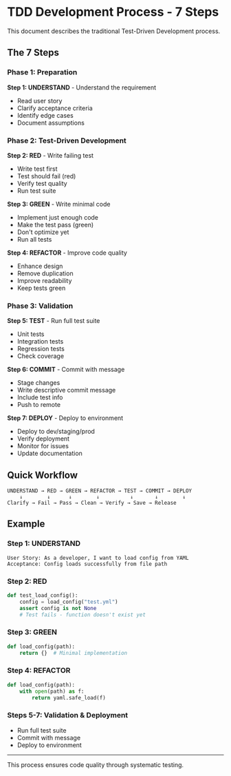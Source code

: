 # TDD Development Process - 7 Steps

This document describes the traditional Test-Driven Development process.

## The 7 Steps

### Phase 1: Preparation
**Step 1: UNDERSTAND** - Understand the requirement
- Read user story
- Clarify acceptance criteria
- Identify edge cases
- Document assumptions

### Phase 2: Test-Driven Development
**Step 2: RED** - Write failing test
- Write test first
- Test should fail (red)
- Verify test quality
- Run test suite

**Step 3: GREEN** - Write minimal code
- Implement just enough code
- Make the test pass (green)
- Don't optimize yet
- Run all tests

**Step 4: REFACTOR** - Improve code quality
- Enhance design
- Remove duplication
- Improve readability
- Keep tests green

### Phase 3: Validation
**Step 5: TEST** - Run full test suite
- Unit tests
- Integration tests
- Regression tests
- Check coverage

**Step 6: COMMIT** - Commit with message
- Stage changes
- Write descriptive commit message
- Include test info
- Push to remote

**Step 7: DEPLOY** - Deploy to environment
- Deploy to dev/staging/prod
- Verify deployment
- Monitor for issues
- Update documentation

## Quick Workflow

```
UNDERSTAND → RED → GREEN → REFACTOR → TEST → COMMIT → DEPLOY
    ↓        ↓      ↓        ↓          ↓       ↓        ↓
Clarify → Fail → Pass → Clean → Verify → Save → Release
```

## Example

### Step 1: UNDERSTAND
```
User Story: As a developer, I want to load config from YAML
Acceptance: Config loads successfully from file path
```

### Step 2: RED
```python
def test_load_config():
    config = load_config("test.yml")
    assert config is not None
    # Test fails - function doesn't exist yet
```

### Step 3: GREEN
```python
def load_config(path):
    return {}  # Minimal implementation
```

### Step 4: REFACTOR
```python
def load_config(path):
    with open(path) as f:
        return yaml.safe_load(f)
```

### Steps 5-7: Validation & Deployment
- Run full test suite
- Commit with message
- Deploy to environment

---

This process ensures code quality through systematic testing.
